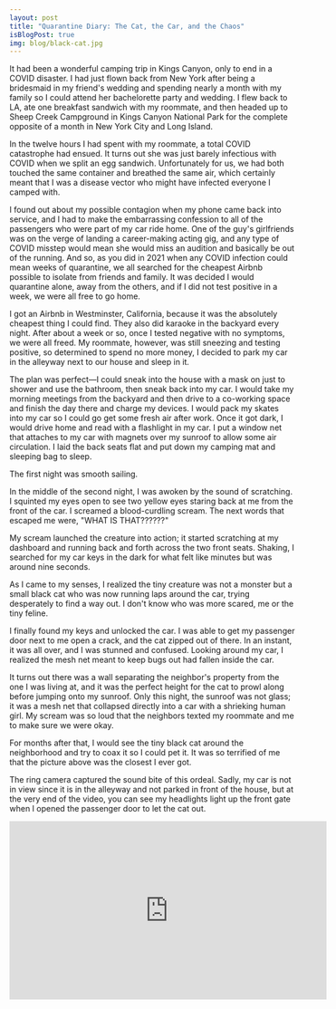 ```yaml
---
layout: post
title: "Quarantine Diary: The Cat, the Car, and the Chaos"
isBlogPost: true
img: blog/black-cat.jpg
---
```

It had been a wonderful camping trip in Kings Canyon, only to end in a COVID disaster. I had just flown back from New York after being a bridesmaid in my friend's wedding and spending nearly a month with my family so I could attend her bachelorette party and wedding. I flew back to LA, ate one breakfast sandwich with my roommate, and then headed up to Sheep Creek Campground in Kings Canyon National Park for the complete opposite of a month in New York City and Long Island.

In the twelve hours I had spent with my roommate, a total COVID catastrophe had ensued. It turns out she was just barely infectious with COVID when we split an egg sandwich. Unfortunately for us, we had both touched the same container and breathed the same air, which certainly meant that I was a disease vector who might have infected everyone I camped with.

I found out about my possible contagion when my phone came back into service, and I had to make the embarrassing confession to all of the passengers who were part of my car ride home. One of the guy's girlfriends was on the verge of landing a career-making acting gig, and any type of COVID misstep would mean she would miss an audition and basically be out of the running. And so, as you did in 2021 when any COVID infection could mean weeks of quarantine, we all searched for the cheapest Airbnb possible to isolate from friends and family. It was decided I would quarantine alone, away from the others, and if I did not test positive in a week, we were all free to go home.

I got an Airbnb in Westminster, California, because it was the absolutely cheapest thing I could find. They also did karaoke in the backyard every night. After about a week or so, once I tested negative with no symptoms, we were all freed. My roommate, however, was still sneezing and testing positive, so determined to spend no more money, I decided to park my car in the alleyway next to our house and sleep in it.

The plan was perfect—I could sneak into the house with a mask on just to shower and use the bathroom, then sneak back into my car. I would take my morning meetings from the backyard and then drive to a co-working space and finish the day there and charge my devices. I would pack my skates into my car so I could go get some fresh air after work. Once it got dark, I would drive home and read with a flashlight in my car. I put a window net that attaches to my car with magnets over my sunroof to allow some air circulation. I laid the back seats flat and put down my camping mat and sleeping bag to sleep.

The first night was smooth sailing.

In the middle of the second night, I was awoken by the sound of scratching. I squinted my eyes open to see two yellow eyes staring back at me from the front of the car. I screamed a blood-curdling scream. The next words that escaped me were, "WHAT IS THAT??????"

My scream launched the creature into action; it started scratching at my dashboard and running back and forth across the two front seats. Shaking, I searched for my car keys in the dark for what felt like minutes but was around nine seconds.

As I came to my senses, I realized the tiny creature was not a monster but a small black cat who was now running laps around the car, trying desperately to find a way out. I don't know who was more scared, me or the tiny feline.

I finally found my keys and unlocked the car. I was able to get my passenger door next to me open a crack, and the cat zipped out of there. In an instant, it was all over, and I was stunned and confused. Looking around my car, I realized the mesh net meant to keep bugs out had fallen inside the car.

It turns out there was a wall separating the neighbor's property from the one I was living at, and it was the perfect height for the cat to prowl along before jumping onto my sunroof. Only this night, the sunroof was not glass; it was a mesh net that collapsed directly into a car with a shrieking human girl. My scream was so loud that the neighbors texted my roommate and me to make sure we were okay.

For months after that, I would see the tiny black cat around the neighborhood and try to coax it so I could pet it. It was so terrified of me that the picture above was the closest I ever got.

The ring camera captured the sound bite of this ordeal. Sadly, my car is not in view since it is in the alleyway and not parked in front of the house, but at the very end of the video, you can see my headlights light up the front gate when I opened the passenger door to let the cat out.

<iframe width="560" height="315" src="https://www.youtube.com/embed/3YQt7NXRc8A?si=nJ49tdFC_qh0e_LB" title="YouTube video player" frameborder="0" allow="accelerometer; autoplay; clipboard-write; encrypted-media; gyroscope; picture-in-picture; web-share" referrerpolicy="strict-origin-when-cross-origin" allowfullscreen></iframe>
